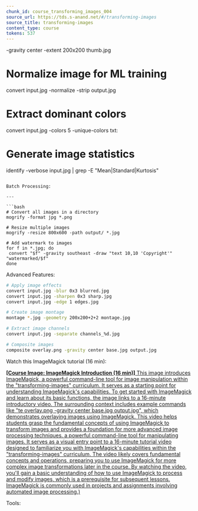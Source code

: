 ```yaml
---
chunk_id: course_transforming_images_004
source_url: https://tds.s-anand.net/#/transforming-images
source_title: transforming-images
content_type: course
tokens: 537
---
```


 -gravity center -extent 200x200 thumb.jpg

# Normalize image for ML training
convert input.jpg -normalize -strip output.jpg

# Extract dominant colors
convert input.jpg -colors 5 -unique-colors txt:

# Generate image statistics
identify -verbose input.jpg | grep -E "Mean|Standard|Kurtosis"
```

Batch Processing:

---

```bash
# Convert all images in a directory
mogrify -format jpg *.png

# Resize multiple images
mogrify -resize 800x600 -path output/ *.jpg

# Add watermark to images
for f in *.jpg; do
 convert "$f" -gravity southeast -draw "text 10,10 'Copyright'" "watermarked/$f"
done
```

Advanced Features:

```bash
# Apply image effects
convert input.jpg -blur 0x3 blurred.jpg
convert input.jpg -sharpen 0x3 sharp.jpg
convert input.jpg -edge 1 edges.jpg

# Create image montage
montage *.jpg -geometry 200x200+2+2 montage.jpg

# Extract image channels
convert input.jpg -separate channels_%d.jpg

# Composite images
composite overlay.png -gravity center base.jpg output.jpg
```

Watch this ImageMagick tutorial (16 min):

[**[Course Image: ImageMagick Introduction (16 min)]** This image introduces ImageMagick, a powerful command-line tool for image manipulation within the "transforming-images" curriculum. It serves as a starting point for understanding ImageMagick's capabilities. To get started with ImageMagick and learn about its basic functions, the image links to a 16-minute introductory video. The surrounding context includes example commands like "te overlay.png -gravity center base.jpg output.jpg", which demonstrates overlaying images using ImageMagick. This video helps students grasp the fundamental concepts of using ImageMagick to transform images and provides a foundation for more advanced image processing techniques. a powerful command-line tool for manipulating images. It serves as a visual entry point to a 16-minute tutorial video designed to familiarize you with ImageMagick's capabilities within the "transforming-images" curriculum. The video likely covers fundamental concepts and operations, preparing you to use ImageMagick for more complex image transformations later in the course. By watching the video, you'll gain a basic understanding of how to use ImageMagick to process and modify images, which is a prerequisite for subsequent lessons. ImageMagick is commonly used in projects and assignments involving automated image processing.)](https://youtu.be/wjcBOoReYc0)

Tools:
